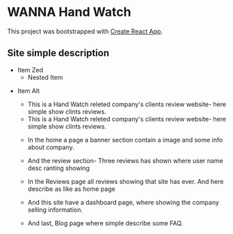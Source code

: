 # WANNA Hand Watch

This project was bootstrapped with [Create React App](https://github.com/facebook/create-react-app).

## Site simple description

- Item Zed
  - Nested Item 
* Item Alt 

    - This is a Hand Watch releted company's clients review website- here simple show clints reviews.
    * This is a Hand Watch releted company's clients review website- here simple show clints reviews.

    - In the home a page a banner section contain a image and some info about company.

    - And the review section- Three reviews has shown where user name desc ranting showing

    - In the Reviews page all reviews showing that site has ever. And here describe as like as home page

    - And this site have a dashboard page, where showing the company selling information.

    - And last, Blog page where simple describe some FAQ.

